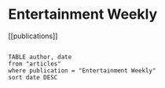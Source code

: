 # Entertainment Weekly

[[publications]]

```dataview

TABLE author, date
from "articles"
where publication = "Entertainment Weekly"
sort date DESC

```